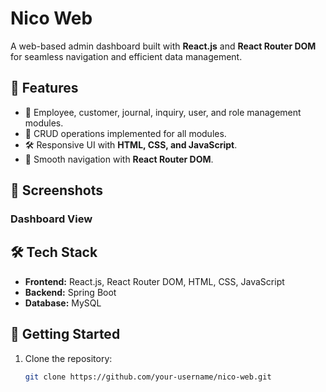 # Nico Web  

A web-based admin dashboard built with **React.js** and **React Router DOM** for seamless navigation and efficient data management.  

## 🚀 Features  
- 📌 Employee, customer, journal, inquiry, user, and role management modules.  
- 🔄 CRUD operations implemented for all modules.  
- 🛠️ Responsive UI with **HTML, CSS, and JavaScript**.  
- 🔗 Smooth navigation with **React Router DOM**.  

## 📸 Screenshots  
### Dashboard View  
  


 

## 🛠️ Tech Stack  
- **Frontend:** React.js, React Router DOM, HTML, CSS, JavaScript  
- **Backend:** Spring Boot 
- **Database:** MySQL  

## 🏁 Getting Started  
1. Clone the repository:  
   ```bash
   git clone https://github.com/your-username/nico-web.git
